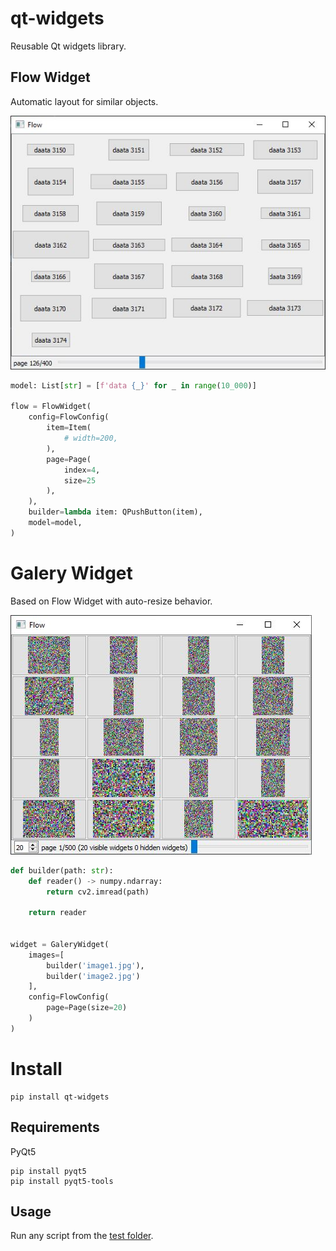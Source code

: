 # qt-widgets

Reusable Qt widgets library.

## Flow Widget

Automatic layout for similar objects.

![](docs/img/flow.jpg)

```python
model: List[str] = [f'data {_}' for _ in range(10_000)]

flow = FlowWidget(
    config=FlowConfig(
        item=Item(
            # width=200,
        ),
        page=Page(
            index=4,
            size=25
        ),
    ),
    builder=lambda item: QPushButton(item),
    model=model,
)
```

# Galery Widget

Based on Flow Widget with auto-resize behavior.

![](docs/img/galery.jpg)

```python
def builder(path: str):
    def reader() -> numpy.ndarray:
        return cv2.imread(path)

    return reader


widget = GaleryWidget(
    images=[
        builder('image1.jpg'),
        builder('image2.jpg')
    ],
    config=FlowConfig(
        page=Page(size=20)
    )
)
```

# Install

```
pip install qt-widgets
```

## Requirements

PyQt5

```
pip install pyqt5
pip install pyqt5-tools
```

## Usage

Run any script from the [test folder](tests).
